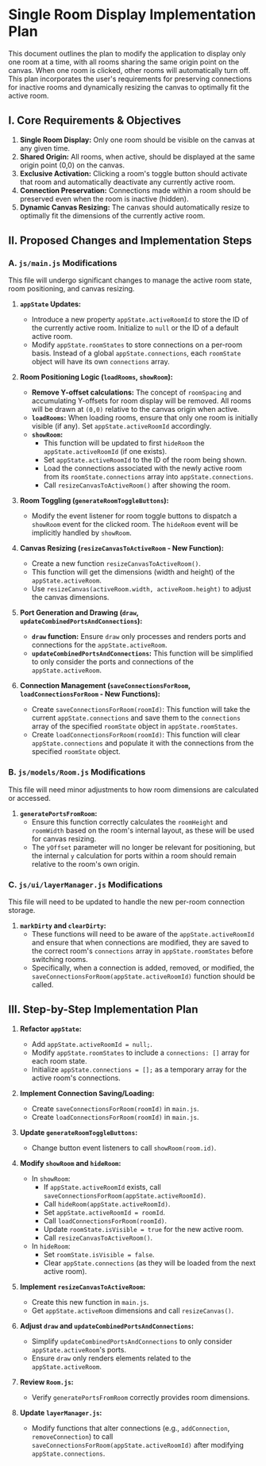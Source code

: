 # Single Room Display Implementation Plan

This document outlines the plan to modify the application to display only one room at a time, with all rooms sharing the same origin point on the canvas. When one room is clicked, other rooms will automatically turn off. This plan incorporates the user's requirements for preserving connections for inactive rooms and dynamically resizing the canvas to optimally fit the active room.

## I. Core Requirements & Objectives

1. **Single Room Display:** Only one room should be visible on the canvas at any given time.
2. **Shared Origin:** All rooms, when active, should be displayed at the same origin point (0,0) on the canvas.
3. **Exclusive Activation:** Clicking a room's toggle button should activate that room and automatically deactivate any currently active room.
4. **Connection Preservation:** Connections made within a room should be preserved even when the room is inactive (hidden).
5. **Dynamic Canvas Resizing:** The canvas should automatically resize to optimally fit the dimensions of the currently active room.

## II. Proposed Changes and Implementation Steps

### A. `js/main.js` Modifications

This file will undergo significant changes to manage the active room state, room positioning, and canvas resizing.

1. **`appState` Updates:**
   - Introduce a new property `appState.activeRoomId` to store the ID of the currently active room. Initialize to `null` or the ID of a default active room.
   - Modify `appState.roomStates` to store connections on a per-room basis. Instead of a global `appState.connections`, each `roomState` object will have its own `connections` array.

2. **Room Positioning Logic (`loadRooms`, `showRoom`):**
   - **Remove Y-offset calculations:** The concept of `roomSpacing` and accumulating Y-offsets for room display will be removed. All rooms will be drawn at `(0,0)` relative to the canvas origin when active.
   - **`loadRooms`:** When loading rooms, ensure that only one room is initially visible (if any). Set `appState.activeRoomId` accordingly.
   - **`showRoom`:**
     - This function will be updated to first `hideRoom` the `appState.activeRoomId` (if one exists).
     - Set `appState.activeRoomId` to the ID of the room being shown.
     - Load the connections associated with the newly active room from its `roomState.connections` array into `appState.connections`.
     - Call `resizeCanvasToActiveRoom()` after showing the room.

3. **Room Toggling (`generateRoomToggleButtons`):**
   - Modify the event listener for room toggle buttons to dispatch a `showRoom` event for the clicked room. The `hideRoom` event will be implicitly handled by `showRoom`.

4. **Canvas Resizing (`resizeCanvasToActiveRoom` - New Function):**
   - Create a new function `resizeCanvasToActiveRoom()`.
   - This function will get the dimensions (width and height) of the `appState.activeRoom`.
   - Use `resizeCanvas(activeRoom.width, activeRoom.height)` to adjust the canvas dimensions.

5. **Port Generation and Drawing (`draw`, `updateCombinedPortsAndConnections`):**
   - **`draw` function:** Ensure `draw` only processes and renders ports and connections for the `appState.activeRoom`.
   - **`updateCombinedPortsAndConnections`:** This function will be simplified to only consider the ports and connections of the `appState.activeRoom`.

6. **Connection Management (`saveConnectionsForRoom`, `loadConnectionsForRoom` - New Functions):**
   - Create `saveConnectionsForRoom(roomId)`: This function will take the current `appState.connections` and save them to the `connections` array of the specified `roomState` object in `appState.roomStates`.
   - Create `loadConnectionsForRoom(roomId)`: This function will clear `appState.connections` and populate it with the connections from the specified `roomState` object.

### B. `js/models/Room.js` Modifications

This file will need minor adjustments to how room dimensions are calculated or accessed.

1. **`generatePortsFromRoom`:**
   - Ensure this function correctly calculates the `roomHeight` and `roomWidth` based on the room's internal layout, as these will be used for canvas resizing.
   - The `yOffset` parameter will no longer be relevant for positioning, but the internal `y` calculation for ports within a room should remain relative to the room's own origin.

### C. `js/ui/layerManager.js` Modifications

This file will need to be updated to handle the new per-room connection storage.

1. **`markDirty` and `clearDirty`:**
   - These functions will need to be aware of the `appState.activeRoomId` and ensure that when connections are modified, they are saved to the correct room's `connections` array in `appState.roomStates` before switching rooms.
   - Specifically, when a connection is added, removed, or modified, the `saveConnectionsForRoom(appState.activeRoomId)` function should be called.

## III. Step-by-Step Implementation Plan

1. **Refactor `appState`:**
   - Add `appState.activeRoomId = null;`.
   - Modify `appState.roomStates` to include a `connections: []` array for each room state.
   - Initialize `appState.connections = [];` as a temporary array for the active room's connections.

2. **Implement Connection Saving/Loading:**
   - Create `saveConnectionsForRoom(roomId)` in `main.js`.
   - Create `loadConnectionsForRoom(roomId)` in `main.js`.

3. **Update `generateRoomToggleButtons`:**
   - Change button event listeners to call `showRoom(room.id)`.

4. **Modify `showRoom` and `hideRoom`:**
   - In `showRoom`:
     - If `appState.activeRoomId` exists, call `saveConnectionsForRoom(appState.activeRoomId)`.
     - Call `hideRoom(appState.activeRoomId)`.
     - Set `appState.activeRoomId = roomId`.
     - Call `loadConnectionsForRoom(roomId)`.
     - Update `roomState.isVisible = true` for the new active room.
     - Call `resizeCanvasToActiveRoom()`.
   - In `hideRoom`:
     - Set `roomState.isVisible = false`.
     - Clear `appState.connections` (as they will be loaded from the next active room).

5. **Implement `resizeCanvasToActiveRoom`:**
   - Create this new function in `main.js`.
   - Get `appState.activeRoom` dimensions and call `resizeCanvas()`.

6. **Adjust `draw` and `updateCombinedPortsAndConnections`:**
   - Simplify `updateCombinedPortsAndConnections` to only consider `appState.activeRoom`'s ports.
   - Ensure `draw` only renders elements related to the `appState.activeRoom`.

7. **Review `Room.js`:**
   - Verify `generatePortsFromRoom` correctly provides room dimensions.

8. **Update `layerManager.js`:**
   - Modify functions that alter connections (e.g., `addConnection`, `removeConnection`) to call `saveConnectionsForRoom(appState.activeRoomId)` after modifying `appState.connections`.